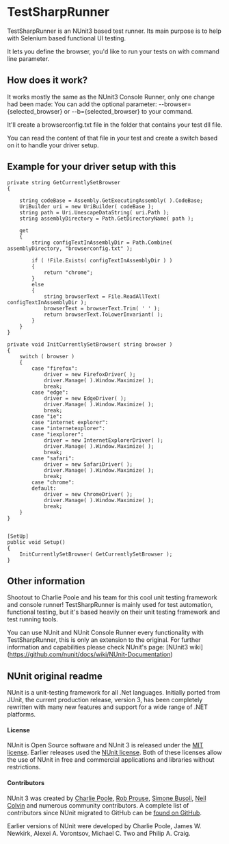 # TestSharpRunner #

TestSharpRunner is an NUnit3 based test runner. Its main purpose is to help with Selenium based functional UI testing.

It lets you define the browser, you'd like to run your tests on with command line parameter.

## How does it work? ##

It works mostly the same as the NUnit3 Console Runner, only one change had been made:
You can add the optional parameter: --browser={selected_browser} or --b={selected_browser} to your command.

It'll create a browserconfig.txt file in the folder that contains your test dll file.

You can read the content of that file in your test and create a switch based on it to handle your driver setup.

## Example for your driver setup with this ##

```
private string GetCurrentlySetBrowser
{

    string codeBase = Assembly.GetExecutingAssembly( ).CodeBase;
    UriBuilder uri = new UriBuilder( codeBase );
    string path = Uri.UnescapeDataString( uri.Path );
    string assemblyDirectory = Path.GetDirectoryName( path );
    
    get
    {
        string configTextInAssemblyDir = Path.Combine( assemblyDirectory, "browserconfig.txt" );

        if ( !File.Exists( configTextInAssemblyDir ) )
        {
            return "chrome";
        }
        else
        {
            string browserText = File.ReadAllText( configTextInAssemblyDir );
            browserText = browserText.Trim( ' ' );
            return browserText.ToLowerInvariant( );
        }
    }
}

private void InitCurrentlySetBrowser( string browser )
{
    switch ( browser )
    {
        case "firefox":
            driver = new FirefoxDriver( );
            driver.Manage( ).Window.Maximize( );
            break;
        case "edge":
            driver = new EdgeDriver( );
            driver.Manage( ).Window.Maximize( );
            break;
        case "ie":
        case "internet explorer":
        case "internetexplorer":
        case "iexplorer":
            driver = new InternetExplorerDriver( );
            driver.Manage( ).Window.Maximize( );
            break;
        case "safari":
            driver = new SafariDriver( );
            driver.Manage( ).Window.Maximize( );
            break;
        case "chrome":
        default:
            driver = new ChromeDriver( );
            driver.Manage( ).Window.Maximize( );
            break;
    }
}


[SetUp]
public void Setup()
{
    InitCurrentlySetBrowser( GetCurrentlySetBrowser );
}
```

## Other information ##

Shootout to Charlie Poole and his team for this cool unit testing framework and console runner!
TestSharpRunner is mainly used for test automation, functional testing, but it's based heavily on their unit testing framework and test running tools.

You can use NUnit and NUnit Console Runner every functionality with TestSharpRunner, this is only an extension to the original.
For further information and capabilities please check NUnit's page: [NUnit3 wiki] (https://github.com/nunit/docs/wiki/NUnit-Documentation)


## NUnit original readme ##

NUnit is a unit-testing framework for all .Net languages. Initially ported from JUnit, the current production release, version 3, has been completely rewritten with many new features and support for a wide range of .NET platforms.

#### License ####

NUnit is Open Source software and NUnit 3 is released under the [MIT license](http://www.nunit.org/nuget/nunit3-license.txt). Earlier releases used the [NUnit license](http://www.nunit.org/nuget/license.html). Both of these licenses allow the use of NUnit in free and commercial applications and libraries without restrictions.

#### Contributors ####

NUnit 3 was created by [Charlie Poole](https://github.com/CharliePoole), [Rob Prouse](https://github.com/rprouse), [Simone Busoli](https://github.com/simoneb), [Neil Colvin](https://github.con/oznetmaster) and numerous community contributors. A complete list of contributors since NUnit migrated to GitHub can be [found on GitHub](https://github.com/nunit/nunit-console/graphs/contributors).

Earlier versions of NUnit were developed by Charlie Poole, James W. Newkirk, Alexei A. Vorontsov, Michael C. Two and Philip A. Craig.
